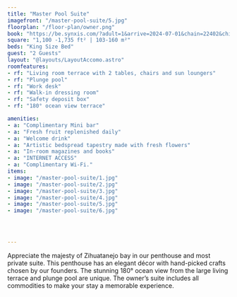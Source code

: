 ```yaml
---
title: "Master Pool Suite"
imagefront: "/master-pool-suite/5.jpg"
floorplan: "/floor-plan/owner.png"
book: "https://be.synxis.com/?adult=1&arrive=2024-07-01&chain=22402&child=0&currency=USD&depart=2024-07-02&hotel=78821&level=hotel&locale=en-US&room=STE&rooms=1&src=24C"
square: "1,100 -1,735 ft² | 103-160 m²"
beds: "King Size Bed"
guest: "2 Guests"
layout: "@layouts/LayoutAccomo.astro"
roomfeatures:
- rf: "Living room terrace with 2 tables, chairs and sun loungers"
- rf: "Plunge pool"
- rf: "Work desk"
- rf: "Walk-in dressing room"
- rf: "Safety deposit box"
- rf: "180° ocean view terrace"

amenities:
- a: "Complimentary Mini bar"
- a: "Fresh fruit replenished daily"
- a: "Welcome drink"
- a: "Artistic bedspread tapestry made with fresh flowers"
- a: "In-room magazines and books"
- a: "INTERNET ACCESS"
- a: "Complimentary Wi-Fi."
items:
- image: "/master-pool-suite/1.jpg"
- image: "/master-pool-suite/2.jpg"
- image: "/master-pool-suite/3.jpg"
- image: "/master-pool-suite/4.jpg"
- image: "/master-pool-suite/5.jpg"
- image: "/master-pool-suite/6.jpg"




---
```

Appreciate the majesty of Zihuatanejo bay in our penthouse and most private suite. This penthouse has an elegant décor with hand-picked crafts chosen by our founders. The stunning 180° ocean view from the large living terrace and plunge pool are unique. The owner’s suite includes all commodities to make your stay a memorable experience.




